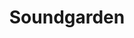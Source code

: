 ---
title: Soundgarden
crosslinks:
- livven
- grunge
- LinkinPark
- stonerrock
- rock
- pearljam
- singing
- connectasong
- IAmA
---
